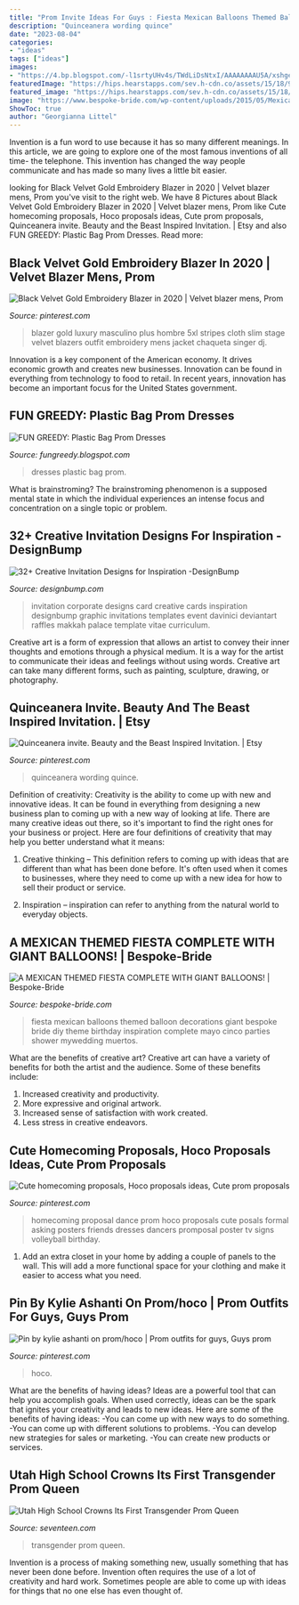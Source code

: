 ```yaml
---
title: "Prom Invite Ideas For Guys : Fiesta Mexican Balloons Themed Balloon Decorations Giant Bespoke Bride Diy Theme Birthday Inspiration Complete Mayo Cinco Parties Shower Mywedding Muertos"
description: "Quinceanera wording quince"
date: "2023-08-04"
categories:
- "ideas"
tags: ["ideas"]
images:
- "https://4.bp.blogspot.com/-l1srtyUHv4s/TWdLiDsNtxI/AAAAAAAAU5A/xshgeUIwh5U/s400/104147_5_468.jpeg"
featuredImage: "https://hips.hearstapps.com/sev.h-cdn.co/assets/15/18/980x490/landscape-1430429568-maka.png?resize=1200:*"
featured_image: "https://hips.hearstapps.com/sev.h-cdn.co/assets/15/18/980x490/landscape-1430429568-maka.png?resize=1200:*"
image: "https://www.bespoke-bride.com/wp-content/uploads/2015/05/Mexican-Fiesta-Wedding-Inspiration-Giant-Balloons-Cinco-De-Mayo-Dia-De-Los-Muertos_-10.jpg"
ShowToc: true
author: "Georgianna Littel"
---
```



Invention is a fun word to use because it has so many different meanings. In this article, we are going to explore one of the most famous inventions of all time- the telephone. This invention has changed the way people communicate and has made so many lives a little bit easier.

	

		
looking for Black Velvet Gold Embroidery Blazer in 2020 | Velvet blazer mens, Prom you've visit to the right web. We have 8 Pictures about Black Velvet Gold Embroidery Blazer in 2020 | Velvet blazer mens, Prom like Cute homecoming proposals, Hoco proposals ideas, Cute prom proposals, Quinceanera invite. Beauty and the Beast Inspired Invitation. | Etsy and also FUN GREEDY: Plastic Bag Prom Dresses. Read more:
		
    
## Black Velvet Gold Embroidery Blazer In 2020 | Velvet Blazer Mens, Prom

<img loading=lazy src="https://i.pinimg.com/originals/70/2f/d4/702fd424ef25e720e8ab3eb125842719.jpg" onerror="this.onerror=null;this.src='https://tse1.mm.bing.net/th?id=OIP.8BIpQfHcR3L0WnHOiFks8wHaJ4&amp;pid=15.1';" alt="Black Velvet Gold Embroidery Blazer in 2020 | Velvet blazer mens, Prom">

_Source: pinterest.com_

>blazer gold luxury masculino plus hombre 5xl stripes cloth slim stage velvet blazers outfit embroidery mens jacket chaqueta singer dj. 

	

Innovation is a key component of the American economy. It drives economic growth and creates new businesses. Innovation can be found in everything from technology to food to retail. In recent years, innovation has become an important focus for the United States government.

    
## FUN GREEDY: Plastic Bag Prom Dresses

<img loading=lazy src="https://4.bp.blogspot.com/-l1srtyUHv4s/TWdLiDsNtxI/AAAAAAAAU5A/xshgeUIwh5U/s400/104147_5_468.jpeg" onerror="this.onerror=null;this.src='https://tse4.mm.bing.net/th?id=OIP.2_d66iOHID95f0VSTH3TIwHaLO&amp;pid=15.1';" alt="FUN GREEDY: Plastic Bag Prom Dresses">

_Source: fungreedy.blogspot.com_

>dresses plastic bag prom. 

	

What is brainstroming?
The brainstroming phenomenon is a supposed mental state in which the individual experiences an intense focus and concentration on a single topic or problem.

    
## 32+ Creative Invitation Designs For Inspiration -DesignBump

<img loading=lazy src="http://designbump.com/wp-content/uploads/2013/05/invitations-invitation-designs-graphic-print-inspire-inspirations-013.jpg" onerror="this.onerror=null;this.src='https://tse3.mm.bing.net/th?id=OIP.8lvpDEoNUZYalZTv6LLA1AHaFP&amp;pid=15.1';" alt="32+ Creative Invitation Designs for Inspiration -DesignBump">

_Source: designbump.com_

>invitation corporate designs card creative cards inspiration designbump graphic invitations templates event davinici deviantart raffles makkah palace template vitae curriculum. 

	

Creative art is a form of expression that allows an artist to convey their inner thoughts and emotions through a physical medium. It is a way for the artist to communicate their ideas and feelings without using words. Creative art can take many different forms, such as painting, sculpture, drawing, or photography.

    
## Quinceanera Invite. Beauty And The Beast Inspired Invitation. | Etsy

<img loading=lazy src="https://i.pinimg.com/736x/00/34/08/003408fb540adedacf2fed1ab57b7671.jpg" onerror="this.onerror=null;this.src='https://tse2.mm.bing.net/th?id=OIP.nVoymfWAlmfiziU79z4G6AHaJ4&amp;pid=15.1';" alt="Quinceanera invite. Beauty and the Beast Inspired Invitation. | Etsy">

_Source: pinterest.com_

>quinceanera wording quince. 

	

Definition of creativity:
Creativity is the ability to come up with new and innovative ideas. It can be found in everything from designing a new business plan to coming up with a new way of looking at life. There are many creative ideas out there, so it's important to find the right ones for your business or project. Here are four definitions of creativity that may help you better understand what it means: 
1. Creative thinking – This definition refers to coming up with ideas that are different than what has been done before. It's often used when it comes to businesses, where they need to come up with a new idea for how to sell their product or service. 

2. Inspiration – inspiration can refer to anything from the natural world to everyday objects.

    
## A MEXICAN THEMED FIESTA COMPLETE WITH GIANT BALLOONS! | Bespoke-Bride

<img loading=lazy src="https://www.bespoke-bride.com/wp-content/uploads/2015/05/Mexican-Fiesta-Wedding-Inspiration-Giant-Balloons-Cinco-De-Mayo-Dia-De-Los-Muertos_-10.jpg" onerror="this.onerror=null;this.src='https://tse4.mm.bing.net/th?id=OIP.zrmGcSp_Row81zt5QhcrCwHaLH&amp;pid=15.1';" alt="A MEXICAN THEMED FIESTA COMPLETE WITH GIANT BALLOONS! | Bespoke-Bride">

_Source: bespoke-bride.com_

>fiesta mexican balloons themed balloon decorations giant bespoke bride diy theme birthday inspiration complete mayo cinco parties shower mywedding muertos. 

	

What are the benefits of creative art?
Creative art can have a variety of benefits for both the artist and the audience. Some of these benefits include: 
1. Increased creativity and productivity.
2. More expressive and original artwork.
3. Increased sense of satisfaction with work created. 
4. Less stress in creative endeavors.

    
## Cute Homecoming Proposals, Hoco Proposals Ideas, Cute Prom Proposals

<img loading=lazy src="https://i.pinimg.com/736x/05/eb/62/05eb622a80870cf19d0964dc441d7301.jpg" onerror="this.onerror=null;this.src='https://tse4.mm.bing.net/th?id=OIP.jNGfyKMkdikcbTzhFizfsQHaJ4&amp;pid=15.1';" alt="Cute homecoming proposals, Hoco proposals ideas, Cute prom proposals">

_Source: pinterest.com_

>homecoming proposal dance prom hoco proposals cute posals formal asking posters friends dresses dancers promposal poster tv signs volleyball birthday. 

	

1. Add an extra closet in your home by adding a couple of panels to the wall. This will add a more functional space for your clothing and make it easier to access what you need.

    
## Pin By Kylie Ashanti On Prom/hoco | Prom Outfits For Guys, Guys Prom

<img loading=lazy src="https://i.pinimg.com/736x/bb/b5/61/bbb5612313356605b335b13e8ca5c76b.jpg" onerror="this.onerror=null;this.src='https://tse4.mm.bing.net/th?id=OIP.lccUOkQn6POaL5dX_-rdaQHaJ3&amp;pid=15.1';" alt="Pin by kylie ashanti on prom/hoco | Prom outfits for guys, Guys prom">

_Source: pinterest.com_

>hoco. 

	

What are the benefits of having ideas?
Ideas are a powerful tool that can help you accomplish goals. When used correctly, ideas can be the spark that ignites your creativity and leads to new ideas. Here are some of the benefits of having ideas: 
-You can come up with new ways to do something. 
-You can come up with different solutions to problems. 
-You can develop new strategies for sales or marketing. 
-You can create new products or services.

    
## Utah High School Crowns Its First Transgender Prom Queen

<img loading=lazy src="https://hips.hearstapps.com/sev.h-cdn.co/assets/15/18/980x490/landscape-1430429568-maka.png?resize=1200:*" onerror="this.onerror=null;this.src='https://tse1.mm.bing.net/th?id=OIP.sVYLoDbN3Tg7oWaPDEvbuwHaDt&amp;pid=15.1';" alt="Utah High School Crowns Its First Transgender Prom Queen">

_Source: seventeen.com_

>transgender prom queen. 

	

Invention is a process of making something new, usually something that has never been done before. Invention often requires the use of a lot of creativity and hard work. Sometimes people are able to come up with ideas for things that no one else has even thought of.

